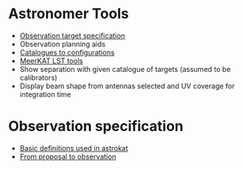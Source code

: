 # Astronomer Tools
* [Observation target specification](https://github.com/rubyvanrooyen/astrokat/wiki/Observation-target-specification)
* Observation planning aids
* [Catalogues to configurations](https://github.com/rubyvanrooyen/astrokat/wiki/Catalogues-to-configurations)
* [MeerKAT LST tools](https://github.com/rubyvanrooyen/astrokat/wiki/MeerKAT-LST-tools)
* Show separation with given catalogue of targets (assumed to be calibrators)
* Display beam shape from antennas selected and UV coverage for integration time


# Observation specification
* [Basic definitions used in astrokat](https://github.com/rubyvanrooyen/astrokat/wiki/Basic-definitions-used-in-astrokat)
* [From proposal to observation](https://github.com/rubyvanrooyen/astrokat/wiki/From-proposal-to-observation-schedule-block)